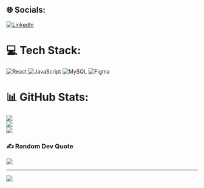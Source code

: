 
## 🌐 Socials:
[![LinkedIn](https://img.shields.io/badge/LinkedIn-%230077B5.svg?logo=linkedin&logoColor=white)](https://linkedin.com/in/hard-dharodiya) 

# 💻 Tech Stack:
![React](https://img.shields.io/badge/react-%2320232a.svg?style=for-the-badge&logo=react&logoColor=%2361DAFB) ![JavaScript](https://img.shields.io/badge/javascript-%23323330.svg?style=for-the-badge&logo=javascript&logoColor=%23F7DF1E) ![MySQL](https://img.shields.io/badge/mysql-4479A1.svg?style=for-the-badge&logo=mysql&logoColor=white) ![Figma](https://img.shields.io/badge/figma-%23F24E1E.svg?style=for-the-badge&logo=figma&logoColor=white)
# 📊 GitHub Stats:
![](https://github-readme-stats.vercel.app/api?username=HardDharodiya&theme=dark&hide_border=false&include_all_commits=false&count_private=false)<br/>
![](https://nirzak-streak-stats.vercel.app/?user=HardDharodiya&theme=dark&hide_border=false)<br/>
![](https://github-readme-stats.vercel.app/api/top-langs/?username=HardDharodiya&theme=dark&hide_border=false&include_all_commits=false&count_private=false&layout=compact)

### ✍️ Random Dev Quote
![](https://quotes-github-readme.vercel.app/api?type=horizontal&theme=radical)

---
[![](https://visitcount.itsvg.in/api?id=HardDharodiya&icon=0&color=0)](https://visitcount.itsvg.in)

<!-- Proudly created with GPRM ( https://gprm.itsvg.in ) -->
